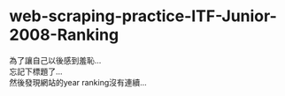 # web-scraping-practice-ITF-Junior-2008-Ranking
為了讓自己以後感到羞恥...  
忘記下標題了...  
然後發現網站的year ranking沒有連續...  
